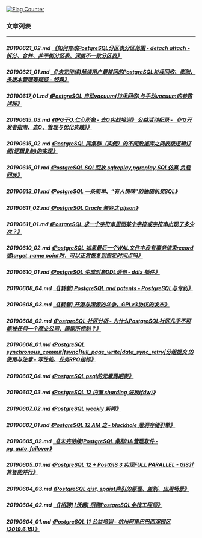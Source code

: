 <a rel="nofollow" href="http://info.flagcounter.com/h9V1"  ><img src="http://s03.flagcounter.com/count/h9V1/bg_FFFFFF/txt_000000/border_CCCCCC/columns_2/maxflags_12/viewers_0/labels_0/pageviews_0/flags_0/"  alt="Flag Counter"  border="0"  ></a>  
  
### 文章列表  
----  
##### 20190621_02.md   [《如何修改PostgreSQL分区表分区范围 - detach attach - 拆分、合并、非平衡分区表、深度不一致分区表》](20190621_02.md)  
##### 20190621_01.md   [《[未完待续]解读用户最常问的PostgreSQL垃圾回收、膨胀、多版本管理等疑惑 - 经典》](20190621_01.md)  
##### 20190617_01.md   [《PostgreSQL 自动vacuum(垃圾回收)与手动vacuum的参数详解》](20190617_01.md)  
##### 20190615_03.md   [《《PG干O,仁心所象 - 去O实战培训》 公益活动纪录 - 《PG开发者指南、去O、管理与优化实践》》](20190615_03.md)  
##### 20190615_02.md   [《PostgreSQL 同集群（实例）的不同数据库之间表级逻辑订阅(逻辑复制)的实现》](20190615_02.md)  
##### 20190615_01.md   [《PostgreSQL SQL回放,sqlreplay,pgreplay,SQL仿真,负载回放》](20190615_01.md)  
##### 20190613_01.md   [《PostgreSQL 一条简单、“有人情味”的抽随机奖SQL》](20190613_01.md)  
##### 20190611_02.md   [《PostgreSQL Oracle 兼容之 pljson》](20190611_02.md)  
##### 20190611_01.md   [《PostgreSQL 求一个字符串里面某个字符或字符串出现了多少次？》](20190611_01.md)  
##### 20190610_02.md   [《PostgreSQL 如果最后一个WAL文件中没有事务结束record或target_name point时，可以正常恢复到指定时间点吗》](20190610_02.md)  
##### 20190610_01.md   [《PostgreSQL 生成对象DDL语句 - ddlx 插件》](20190610_01.md)  
##### 20190608_04.md   [《[转载] PostgreSQL and patents - PostgreSQL与专利》](20190608_04.md)  
##### 20190608_03.md   [《[转载] 开源与闭源的斗争，GPLv3协议的发布》](20190608_03.md)  
##### 20190608_02.md   [《PostgreSQL 社区分析 - 为什么PostgreSQL社区几乎不可能被任何一个商业公司、国家所控制？》](20190608_02.md)  
##### 20190608_01.md   [《PostgreSQL synchronous_commit|fsync|full_page_write|data_sync_retry|分组提交 的使用与注意 - 写性能、业务RPO指标》](20190608_01.md)  
##### 20190607_04.md   [《PostgreSQL psql的元素周期表》](20190607_04.md)  
##### 20190607_03.md   [《PostgreSQL 12 内置 sharding 进展(fdw)》](20190607_03.md)  
##### 20190607_02.md   [《PostgreSQL weekly 新闻》](20190607_02.md)  
##### 20190607_01.md   [《PostgreSQL 12 AM 之 - blackhole 黑洞存储引擎》](20190607_01.md)  
##### 20190605_02.md   [《[未完待续]PostgreSQL 集群HA管理软件 - pg_auto_failover》](20190605_02.md)  
##### 20190605_01.md   [《PostgreSQL 12 + PostGIS 3 实现FULL PARALLEL - GIS计算智能并行》](20190605_01.md)  
##### 20190604_03.md   [《PostgreSQL gist, spgist索引的原理、差别、应用场景》](20190604_03.md)  
##### 20190604_02.md   [《[招聘] [沃趣] 招聘PostgreSQL全栈工程师》](20190604_02.md)  
##### 20190604_01.md   [《PostgreSQL 11 公益培训 - 杭州阿里巴巴西溪园区(2019.6.15)》](20190604_01.md)  
